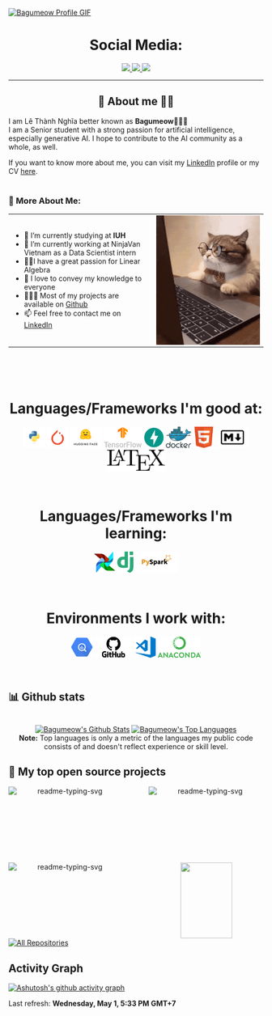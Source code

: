 
<a href="https://github.com/Bagumeow">![Bagumeow Profile GIF](./images/profile_github.gif)</a>

<!-- Social icons section -->
<h1 align="center"> Social Media: </h1>
  <p align="center">
    <!-- <a href="https://stackoverflow.com/users/story/16787643">
      <img src="https://img.shields.io/badge/stack%20overflow-7cebf5?&style=for-the-badge&logo=stack%20overflow&logoColor=black">
    </a> -->
    <a href="https://www.kaggle.com/lethanhnghia">
      <img src="https://img.shields.io/badge/kaggle-7cebf5?style=for-the-badge&logo=data%3Aimage%2Fpng%3Bbase64%2CiVBORw0KGgoAAAANSUhEUgAAAgAAAAIABAMAAAAGVsnJAAAAJFBMVEVHcEwgvv8gvv8gvv8fvv8gvv8fvv8gvv8gvv8fvf8fvv8gvv%2Bpfj9LAAAAC3RSTlMAGd3uNsVToHkKJvI9EDkAAAj0SURBVHja7d1BaxtXFAXgJzCyRitbYNJsXUWLdOcWRZCNGkj3cVVo5I1IodnG0EKdbAxeFJONurFMV2ohdC%2BjWqA%2F1xZamtaKdGbmPvTumXOTtcGfD8eauZ43IWg0Go1Go9FoNBqNRqPRaDQajUaj0WiwyfY%2FNONKfP%2B1H48Pjz5e9f%2Fw62kVAJ4uPzydKgTgZA3ArM8P0Fium1f8AJO1AM%2F4AQ7WAjzkB2itBfhMAAIQgAAEIAABCEAAAhCAAAQgAAEIQAACEIAABCAAAQhAAAIQgAAEIAABCEAAAhCAAAQgAAEIQAACEIAABCAAAQhAAAIQgAAEIAABCEAAAhCAAAQgAAEIQAACEIAABCAAAQhAAAIQgAAEIAABCEAAAhCAAAQgAAEIQAACEIAABCAAAQhAAAIQgAAEIAABCEAAAhCAAAQgAAEIQAACEIAABCAAAQhAAAIQgAAEIAABCEAAAhCAAAQgAAEIQAACEIAABCAAAQhAAAIQgAAE4Afg5y%2B%2BXT%2BfcwN8dPzphjl6zQxwdbLcOPMpL0DzzRKYM16Ap8j3v%2F2ajQawcwIBLGgBsADwAoAB4AUAA7DskgKgAVg%2BJwVAAzDvcwI00QAMSD8JwgGYcgLAARiSXgy98xOAKABwALZ%2FLRgHAA3A7R4nAByAU9I7Qq4CEAHAVwAiAPgKgD1ADQzATRoBsAeAAzDmBEADsLwMnAD3wO9%2FMeYEwG4F%2F9kAqQTAGgANQG%2FMCeAvAMYA%2FgJgC1BDA3AeOAHQAHQDJwAcgBEpABqATuAEQAMwG5ECuAyAIYDPABgC%2BAyAHQAcgD4pABqAQeAEyMAAzPukABOnAbACcBsAKwA0AMPACQAHYEoK4DcANgBoAG6npABoAE4DJwAcgD1SgGvHAbAAyN46DoAFgOsAGACgAXi0RwqABuAscAKgAUhmG2oNcP3Y1zrcGiC7cLcMswUAA3CTagDKArgPQFkA9wEoCQAHIJACoAEYsQKAAegGUoAGFoDZiBUADEAnkAIwBKAUAEMAygBQBKAMABiAdiAFQAPQJwXIvnG6DbUCAAMw75MCsASgMEAdDMCUFAANwDCQAtAEoCgAGIDXgRQADECayzALADAAp4EUgCgAxQBe8ASgEED9E54AFAJgCkARADAAqW5DywNgAbg5C6QAXAEoAAAG4DKQAoAB6I1ZAcgCkBuALQC5AcAAnAdSgB0sAN3ACvDE%2FTq8HECdLgA5AbAAzEasAGADdAIrAGEAcgEwBiAXAHZUaurb0OIA4GHJ7cAKgAVg3mcFAAMwCKwAnAHAAcAADAMrABiAKSsAawBgACwAt1NWADAAp4EVADsq1ccyrAhAkzYAIABvADAA4gBgAMQBgADAAFwGVgAsAI%2FGrADUAUAAsAD0xqwAWABunAYAADigDsBmAPIAbAYAAxBYAbCTMj1tQ3MC%2FEa3Dc0HQB%2BATQDYUamdwArQhQIwG9ECHNEHYAPAkj4AFgDtUG0AZ%2Btwe4BBqDbAvF9xAN8NYADQqzqA71%2BCFiU4rDrAfK%2FiAMuzqgP0qg5Q%2BWsB358FLQBc16AFgOsaNAHoVR2A96ZoBa6IbAAc16ANgOMaNALoVR3Abw0aAfitQSsAtzVoBeC2Bs0AFlUH8FqDZgBea9AOwN%2FjQsYATmvQEGBRdQCfNWgI4LMGLQFc1qAlgMsaNAXwcoJcNACPNWgK4LEGbQEc1qAtgMNHB40B%2FNWgMYC%2FGjQGgF%2FXTgvgrgatAdzVYB6Ax4w1mANg9hKqwXNagA72CGGHFWA2wl4s4awGcYAB%2BnapZ5wAf%2F1ZfAY9Q%2BXrIIFWjgCAz9H6qsFWrg842KGaHUaAv%2F8mnK8GQYB%2FDglrLNlqsJXvAy5Wg7djNoB%2Fjwh6x1aDrZxXOFgNdskA3vvNjr1o0NHDlBDA%2BweEXJPVIALwnxNiamQ1CAD874QYshps5QwA%2Bq69Lg%2FAnR%2FmBVUNtvL%2FLHepanAjwN1nwmonTDXYKnBph71o4pwDYNVDgVQ1uAlg5cL7LVENtjbfCLs7kzy3EHwDrH4otElUg61C93aIarBVqMiueGqw2Ku3M54aLPj2%2BXs0NVgQgKcGCwKA758%2F5wVosNRgUYDwhqQGCwMckNRgYQDs%2Fnj67xwoDADW4CUvALYm%2FJ0XIOOoweIA4HsHhrwAHDVYAiCjqMESAOCacMELgK0JEz9rrQwARQ2WAsDuj6ddg6UAsDVh2s9TlgPA1oQ9XgBsTZh0DZYDAO%2BPD3kBsBpM%2BZChkgDYmvDmjBdg4r0GywI0vddgWQCwBtu8AFfOa7A0ALYmTPfTYGkAcE3Y4wUAX0g4ogUA74%2B3eQEarmvQAABbE6ZagxYArt%2FKaQGA3R9PtAYtAFzXoAkAtiZMswZNADLHNWgCAN4fX%2FACOK5BG4DMbw3aAIBrwhQfKzcCqLmtQSMAvzVoBVD3WoNWAOCasM0LsOu0Bs0AsDVhejVoBhB%2BxWpwTAuArQmTq0E7AGxNmNyRk4YAE5c1aAgA1uApLQC4JkysBi0BsDXhckQLkHmsQUsAcE2YVg2aAjQd1qApQHjhrwZtAbA1YVLPU9oCgGvCDi%2FAgbsaNAZoQjeGUjpkyBgAXBMmVIPWANiaMKGz1qwBwDVhlxYArcE%2BLcCOsxo0BwDXhMmcrmEOAK4Jk6lBe4Carxq0BwDXhKk8Vh4BoO6qBiMAgGvCRGowBsCupxqMAQDeH%2B%2FSAoBrwjRqMAoAtiZMowajAIBrwiRqMA4AtiZM4t5gHABHNRgHAFwTplCDkQDAGhzSAmRuajASALgmTKAGYwE0vdRgLABwTbj9GowG0HBSg9EAwDXh1mswHgB2f3zrZ63FAwDXhF1aAHBNuO0ajAiArQm3XYMRATIXNRgRAF0T7tECgE8TTmkBsBrc8h%2FQr4%2Fpw3Jf%2FNrBBdEk5m1LbE34aqsA9ag%2FHOii%2BPlWAdbevZuV7afaRfIAa3e5g9Jf%2FerL5J8iqr386sHx6v8%2FGPyGvvr%2BcP08%2BG7bF8TZT%2Fur577JR7Rsf%2F%2BXNf%2F27weNRqPRaDQajUaj0Wg0Go1Go9FoNBoNNn8AoaLr0UzIy4kAAAAASUVORK5CYII%3D&logoColor=black&color=7cebf5">
    </a>
    <a href="https://www.linkedin.com/in/bagumeow/">
      <img src="https://img.shields.io/badge/linkedin-7cebf5?&style=for-the-badge&logo=linkedin&logoColor=black">
    </a>
    <a href="mailto:lethanhnghia147@gmail.com">
      <img src="https://img.shields.io/badge/SEND%20MAIL-7cebf5?&style=for-the-badge&logo=MAIL.RU&logoColor=black">
    </a>
  </p>
</h1>

<hr>

<!-- Description about me -->
<h2 align="center"> 🤔 About me 👨‍💻 </h2>

I am Lê Thành Nghĩa better known as <b>Bagumeow</b>🕵🏼‍♂️ <br />
I am a Senior student with a strong passion for artificial intelligence, especially generative AI. I hope to contribute to the AI community as a whole, as well.

If you want to know more about me, you can visit my [LinkedIn](https://www.linkedin.com/in/bagumeow/) profile or my CV [here](./CV/CV_LeThanhNghia_4_2024.pdf).
<br/><br/> 

<!-- Bogota's weather table -->


### 🧐 More About Me:
<table style="border: none;">
  <tr style="border: none;">
    <td style="border: none;">
      <ul>
        <li>
          🔭 I’m currently studying at <b>IUH</b>
        </li>
        <li>
          🌱 I’m currently working at NinjaVan Vietnam as a Data Scientist intern
        <li>
           👨‍🔬I have a great passion for Linear Algebra 
        </li>
        <li>
          🥰 I love to convey my knowledge to everyone
        </li>
        <li>
          👨🏻‍💻 Most of my projects are available on
            <a href="https://github.com/Bagumeow?tab=repositories" target="_blank">Github</a>
        </li>
        <li>
          📫 Feel free to contact me on 
            <a href="https://www.linkedin.com/in/bagumeow/" target="_blank">LinkedIn</a>
        </li>
        </ul>
    </td>
    <td style="border: none;">
      <img align="right" alt="GIF" src="./images/cat_typing.gif" width="450vw"/>
    </td>
  </tr>
</table>
<br><br><br>

<!-- languajes and skills section -->

<h1 align="center"> Languages/Frameworks I'm good at: </h1>
<p align="center">
  <code><a href="https://www.python.org/"><img alt="Python" title="Python" src="./images/python.png" height="42"></a></code>
  <!-- pytorch -->
  <code><a href="https://pytorch.org/"><img alt="Pytorch" title="Pytorch" src="./images/pytorch.png" height="42"></a></code>
  <!-- huggingface -->
  <code><a href="https://huggingface.co/"><img alt="Huggingface" title="Huggingface" src="./images/huggingface.png" height="42"></a></code>
  <!-- tensorflow -->
  <code><a href="https://www.tensorflow.org/"><img alt="Tensorflow" title="Tensorflow" src="./images/tensorflow.png" height="42"></a></code>
  <code><a href="https://fastapi.tiangolo.com/"><img alt="FastAPI" title="FastAPI" src="./images/fastapi.png" height="42"></a></code>
  <!-- docker -->
  <code><a href="https://www.docker.com/"><img alt="Docker" title="Docker" src="./images/docker.png" height="42"></a></code>
  <code><a href="https://en.wikipedia.org/wiki/HTML"><img alt="HTML 5" title="HTML 5" src="./images/html.png" height="42"></a></code>
  <code><a href="https://daringfireball.net/projects/markdown"><img alt="Markdown" title="Markdown" src="./images/markdown.png" height="42"></a></code>
  <!-- latex -->
  <code><a href="https://www.latex-project.org/"><img alt="Latex" title="Latex" src="./images/latex.png" height="42"></a></code>
</p>
<br>

<h1 align="center"> Languages/Frameworks I'm learning: </h1>
<p align="center">
  <code><a href="https://airflow.apache.org/"><img alt="Airflow" title="Airflow" src="./images/apache_airflow.png" height="42"></a></code>
  <code><a href="https://www.djangoproject.com/"><img alt="Django" title="Django" src="./images/django.png" height="42"></a></code>
  <!-- pyspark -->
  <code><a href="https://spark.apache.org/docs/latest/api/python/index.html"><img alt="Pyspark" title="Pyspark" src="./images/pyspark.png" height="42"></a></code>
</p>
<br>

<h1 align="center"> Environments I work with: </h1>
<p align="center">
  <!-- google big query -->
  <code><a href="https://cloud.google.com/bigquery"><img alt="Google Big Query" title="Google Big Query" src="./images/bigquery.png" height="42"></a></code>
  <code><a href="https://github.com/"><img alt="GitHub" title="GitHub" src="./images/github.png" height="42"></a></code>
  <code><a href="https://code.visualstudio.com/"><img alt="Vs code" title="Vs code" src="./images/vscode.png" height="42"></a></code>
  <!-- anaconda -->
  <code><a href="https://www.anaconda.com/"><img alt="Anaconda" title="Anaconda" src="./images/anaconda.png" height="42"></a></code>
</p>
<br>

<!-- GitHub stats section -->

## 📊 Github stats

<!-- Bassed on: https://github.com/anuraghazra/github-readme-stats -->
<p align="center">
  <br/>
  <a href="https://github.com/anuraghazra/github-readme-stats"><img alt="Bagumeow's Github Stats" src="https://github-readme-stats.vercel.app/api/?username=bagumeow&show_icons=true&count_private=true&theme=cobalt&border_color=7cebf5&border_radius=10&show_icons=true" height="192px"/></a>
  <a href="https://github.com/anuraghazra/github-readme-stats"><img alt="Bagumeow's Top Languages" src="https://github-readme-stats.vercel.app/api/top-langs/?username=bagumeow&langs_count=8&layout=compact&theme=cobalt&border_color=7cebf5&border_radius=10&show_icons=true" height="192px"/></a>
  <br/>
  <b>Note:</b> Top languages is only a metric of the languages my public code consists of and doesn't reflect experience or skill level.
</p>

<!-- Projects section -->

## 📘 My top open source projects

<!-- Bassed on: Repo info cards - https://github.com/anuraghazra/github-readme-stats -->
<p align="center">
  <p style="widht: 100%;" align="center">
    <a href="https://github.com/Bagumeow/IUH_Chatbot"><img align="left" width="45%" height="150px" src="https://github-readme-stats.vercel.app/api/pin/?username=bagumeow&repo=IUH_chatbot&theme=cobalt&border_color=7cebf5&border_radius=10&show_icons=true" alt="readme-typing-svg"></a>
    <a href="https://github.com/Bagumeow/Sentiment_Facebook_BE"><img align="right" width="45%" height="150px" src="https://github-readme-stats.vercel.app/api/pin/?username=bagumeow&repo=Sentiment_Facebook_BE&theme=cobalt&border_color=7cebf5&border_radius=10&show_icons=true" alt="readme-typing-svg"></a>
  </p>
  <p align="center">&#8192;</p>
  <p style="widht: 100%;" align="center">
    <a href="https://github.com/Bagumeow/MachineTransformer"><img align="left" width="45%" height="150px" src="https://github-readme-stats.vercel.app/api/pin/?username=bagumeow&repo=MachineTransformer&theme=cobalt&border_color=7cebf5&border_radius=10&show_icons=true" alt="readme-typing-svg"></a>
    <a href="https://github.com/Bagumeow/Sentiment_Facebook_FE"><img align="right" width="45%" height="150px" src="https://github-readme-stats.vercel.app/api/pin/?username=bagumeow&repo=Sentiment_Facebook_FE&theme=cobalt&border_color=7cebf5&border_radius=10&show_icons=true"></a>
  </p>
</p>

<p align="center">&#8192;</p>
<p align="center">&#8192;</p>

<p align="left">
  <a href="https://github.com/Bagumeow?tab=repositories"><img alt="All Repositories" title="All Repositories" src="https://custom-icon-badges.herokuapp.com/badge/-All%20Repos-7cebf5?style=for-the-badge&logoColor=white&logo=repo"/></a>
</p>

<!-- last activity section -->

## Activity Graph
[![Ashutosh's github activity graph](https://github-readme-activity-graph.vercel.app/graph?username=bagumeow&bg_color=3b7970&color=f7f7f7&line=ff7aed&point=ff6e3d&area=true&hide_border=true)](https://github.com/ashutosh00710/github-readme-activity-graph)
<br>

<!-- last refresh of readme section -->
Last refresh: <b>Wednesday, May 1, 5:33 PM GMT+7</b><br>


<!-- Thanks you @DavidsDvm for this template. <br> -->


<!---
DavidsDvm/DavidsDvm is a ✨ special ✨ repository because its `README.md` (this file) appears on your GitHub profile.
You can click the Preview link to take a look at your changes.
--->
